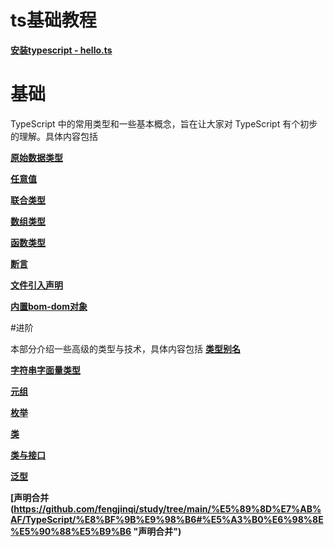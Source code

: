 # ts基础教程

**[安装typescript - hello.ts](https://github.com/fengjinqi/study/tree/main/%E5%89%8D%E7%AB%AF/TypeScript/hello "第一节：安装typescript - hello.ts")**

# 基础

 TypeScript 中的常用类型和一些基本概念，旨在让大家对 TypeScript 有个初步的理解。具体内容包括
 
**[原始数据类型](https://github.com/fengjinqi/study/tree/main/%E5%89%8D%E7%AB%AF/TypeScript/%E5%9F%BA%E7%A1%80#%E5%8E%9F%E5%A7%8B%E6%95%B0%E6%8D%AE%E7%B1%BB%E5%9E%8B "原始数据类型")**

**[任意值](https://github.com/fengjinqi/study/tree/main/%E5%89%8D%E7%AB%AF/TypeScript/%E5%9F%BA%E7%A1%80#%E4%BB%BB%E6%84%8F%E5%80%BC "任意值")**

**[联合类型](https://github.com/fengjinqi/study/tree/main/%E5%89%8D%E7%AB%AF/TypeScript/%E5%9F%BA%E7%A1%80#%E8%81%94%E5%90%88%E7%B1%BB%E5%9E%8B "联合类型")**

**[数组类型](https://github.com/fengjinqi/study/tree/main/%E5%89%8D%E7%AB%AF/TypeScript/%E5%9F%BA%E7%A1%80#%E6%95%B0%E7%BB%84 "数组类型")**

**[函数类型](https://github.com/fengjinqi/study/tree/main/%E5%89%8D%E7%AB%AF/TypeScript/%E5%9F%BA%E7%A1%80#%E5%87%BD%E6%95%B0%E7%9A%84%E7%B1%BB%E5%9E%8B "函数类型")**

**[断言](https://github.com/fengjinqi/study/tree/main/%E5%89%8D%E7%AB%AF/TypeScript/%E5%9F%BA%E7%A1%80#%E6%96%AD%E8%A8%80 "断言")**

**[文件引入声明](https://github.com/fengjinqi/study/tree/main/%E5%89%8D%E7%AB%AF/TypeScript/%E5%9F%BA%E7%A1%80#%E5%BC%95%E5%85%A5%E6%96%87%E4%BB%B6 "文件引入声明")**

**[内置bom-dom对象](https://github.com/fengjinqi/study/tree/main/%E5%89%8D%E7%AB%AF/TypeScript/%E5%9F%BA%E7%A1%80#dom-%E5%92%8C-bom-%E7%9A%84%E5%86%85%E7%BD%AE%E5%AF%B9%E8%B1%A1 "内置bom-dom对象")**


#进阶

本部分介绍一些高级的类型与技术，具体内容包括
**[类型别名](https://github.com/fengjinqi/study/tree/main/%E5%89%8D%E7%AB%AF/TypeScript/%E8%BF%9B%E9%98%B6#%E7%B1%BB%E5%9E%8B%E5%88%AB%E5%90%8D "类型别名")**

**[字符串字面量类型](https://github.com/fengjinqi/study/tree/main/%E5%89%8D%E7%AB%AF/TypeScript/%E8%BF%9B%E9%98%B6#%E5%AD%97%E7%AC%A6%E4%B8%B2%E5%AD%97%E9%9D%A2%E9%87%8F%E7%B1%BB%E5%9E%8B "字符串字面量类型")**

**[元组](https://github.com/fengjinqi/study/tree/main/%E5%89%8D%E7%AB%AF/TypeScript/%E8%BF%9B%E9%98%B6#%E5%85%83%E7%BB%84 "元组")**

**[枚举](https://github.com/fengjinqi/study/tree/main/%E5%89%8D%E7%AB%AF/TypeScript/%E8%BF%9B%E9%98%B6#%E6%9E%9A%E4%B8%BE "枚举")**

**[类](https://github.com/fengjinqi/study/tree/main/%E5%89%8D%E7%AB%AF/TypeScript/%E8%BF%9B%E9%98%B6#%E7%B1%BB "类")**

**[类与接口](https://github.com/fengjinqi/study/tree/main/%E5%89%8D%E7%AB%AF/TypeScript/%E8%BF%9B%E9%98%B6#%E7%B1%BB%E4%B8%8E%E6%8E%A5%E5%8F%A3 "类与接口")**

**[泛型](https://github.com/fengjinqi/study/tree/main/%E5%89%8D%E7%AB%AF/TypeScript/%E8%BF%9B%E9%98%B6#%E6%B3%9B%E5%9E%8B "泛型")**

**[声明合并(https://github.com/fengjinqi/study/tree/main/%E5%89%8D%E7%AB%AF/TypeScript/%E8%BF%9B%E9%98%B6#%E5%A3%B0%E6%98%8E%E5%90%88%E5%B9%B6 "声明合并")**

